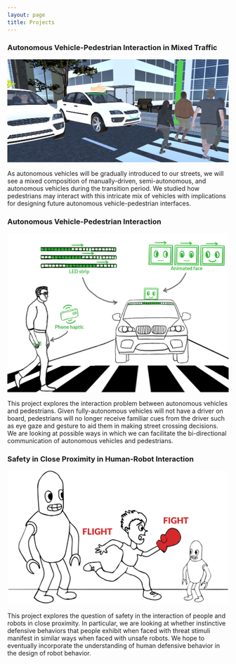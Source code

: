 ```yaml
---
layout: page
title: Projects
---
```


### Autonomous Vehicle-Pedestrian Interaction in Mixed Traffic
![Mixed-Traffic](img/MixedTraffic.png)

As autonomous vehicles will be gradually introduced to our streets, we will see a mixed composition of manually-driven, semi-autonomous, and autonomous vehicles during the transition period. We studied how pedestrians may interact with this intricate mix of vehicles with implications for designing future autonomous vehicle-pedestrian interfaces.

### Autonomous Vehicle-Pedestrian Interaction
![AV-Pedestrian-Street](img/Front.jpg)

This project explores the interaction problem between autonomous vehicles and pedestrians. Given fully-autonomous vehicles will not have a driver on board, pedestrians will no longer receive familiar cues from the driver such as eye gaze and gesture to aid them in making street crossing decisions. We are looking at possible ways in which we can facilitate the bi-directional communication of autonomous vehicles and pedestrians.

### Safety in Close Proximity in Human-Robot Interaction
![Safety-Proximity](img/LBR_pic.png)

This project explores the question of safety in the interaction of people and robots in close proximity. In particular, we are looking at whether instinctive defensive behaviors that people exhibit when faced with threat stimuli manifest in similar ways when faced with unsafe robots. We hope to eventually incorporate the understanding of human defensive behavior in the design of robot behavior.
